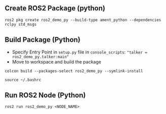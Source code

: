 ## Create ROS2 Package (python)

```
ros2 pkg create ros2_demo_py --build-type ament_python --dependencies rclpy std_msgs
```

## Build Package (Python)

- Specify Entry Point in `setup.py` file in `console_scripts`: `"talker = ros2_demo_py.talker:main"` 
- Move to workspace and build the package
```
colcon build --packages-select ros2_demo_py --symlink-install
```
```
source ~/.bashrc
```

## Run ROS2 Node (Python)

```
ros2 run ros2_demo_py <NODE_NAME>
```